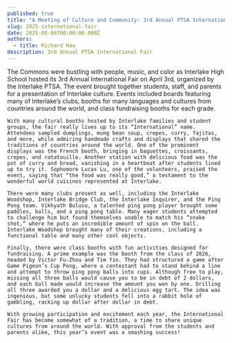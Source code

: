```yaml
---
published: true
title: "A Meeting of Culture and Community: 3rd Annual PTSA International Fair"
slug: 2025-international-fair
date: 2025-05-06T00:00:00.000Z
authors:
  - title: Richard Hao
description: 3rd Annual PTSA International Fair
---
```




The Commons were bustling with people, music, and color as Interlake High School hosted its 3rd Annual International Fair on April 3rd, organized by the Interlake PTSA. The event brought together students, staff, and parents for a presentation of Interlake culture. Events included boards featuring many of Interlake’s clubs, booths for many languages and cultures from countries around the world, and class fundraising booths for each grade.

	With many cultural booths hosted by Interlake families and student groups, the fair really lives up to its “International” name. Attendees sampled dumplings, mung bean soup, crepes, curry, fajitas, and more, while admiring handmade crafts and displays that shared the traditions of countries around the world. One of the prominent displays was the French booth, bringing in baguettes, croissants, crepes, and ratatouille. Another station with delicious food was the pot of curry and bread, vanishing in a heartbeat after students lined up to try it. Sophomore Lucas Lu, one of the volunteers, praised the event, saying that “the food was really good,” a testament to the wonderful world cuisines represented at Interlake.

	There were many clubs present as well, including the Interlake Woodshop, Interlake Bridge Club, the Interlake Inquirer, and the Ping Pong team. Vikhyath Bulusu, a talented ping pong player brought some paddles, balls, and a ping pong table. Many eager students attempted to challenge him but found themselves unable to match his “snake shot,” where he puts an incredible amount of spin on the ball. Interlake Woodshop brought many of their creations, including a functional table and many other cool objects. 

	Finally, there were class booths with fun activities designed for fundraising. A prime example was the booth from the class of 2026, headed by Victor Fu-Zhou and Tim Yin. They had structured a game after Game Pigeon’s Cup Pong, where a contestant had to stand behind a line and attempt to throw ping pong balls into cups. Although free to play, missing all three balls would cause you to be in debt of 2 dollars, and each ball made would increase the amount you won by one. Drilling all three awarded you a dollar and a delicious egg tart. The idea was ingenious, but some unlucky students fell into a rabbit hole of gambling, racking up dollar after dollar in debt. 

	With growing participation and excitement each year, the International Fair has become somewhat of a tradition, a time to share unique cultures from around the world. With approval from the students and parents alike, this year’s event was a smashing success!
